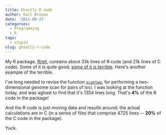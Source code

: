 ```yaml
---
title: Ghastly R code
author: Karl Broman
date: '2011-09-27'
categories:
  - Programming
  - R
tags:
  - stupid
slug: ghastly-r-code
---
```


My R package, [R/qtl](http://www.rqtl.org), contains about 33k lines of R code (and 21k lines of C code).  Some of it is quite good; [some of it is terrible](https://kbroman.org/blog/2011/08/17/the-stupidest-r-code-ever/).  Here's another example of the terrible.

I've long needed to revise the function [`scantwo`](https://github.com/kbroman/qtl/blob/master/R/scantwo.R), for performing a two-dimensional genome scan for pairs of loci.  I was looking at the function today, and was aghast to find that it's 1354 lines long.  That's **4%** of the R code in the package!

And the R code is just moving data and results around; the actual calculations are in C (in a series of files that comprise 4725 lines -- **20%** of the C code in the package).

Yuck.
